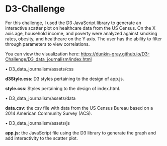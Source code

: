 # D3-Challenge

For this challenge, I used the D3 JavaScript library to generate an interactive scatter plot on healthcare data from the US Census. On the X axis age, household income, and poverty were analyzed against smoking rates, obesity, and healthcare on the Y axis. The user has the ability to filter through parameters to view correlations.

You can view the visualization here: https://dunkin-gray.github.io/D3-Challenge/D3_data_journalism/index.html

• D3_data_journalism/assets/css

**d3Style.css**: D3 styles pertaining to the design of app.js.

**style.css**: Styles pertaining to the design of index.html.

• D3_data_journalism/assets/data

**data.csv:** the csv file with data from the US Census Bureau based on a 2014 American Community Survey (ACS).

• D3_data_journalism/assets/js

**app.js:** the JavaScript file using the D3 library to generate the graph and add interactivity to the scatter plot.
